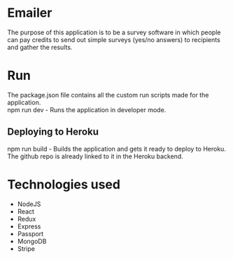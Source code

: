 # Emailer
The purpose of this application is to be a survey software in which people can pay credits to send out simple surveys (yes/no answers) to recipients and gather the results.
# Run
The package.json file contains all the custom run scripts made for the application. \
npm run dev - Runs the application in developer mode.
## Deploying to Heroku
npm run build - Builds the application and gets it ready to deploy to Heroku. The github repo is already linked to it in the Heroku backend.

# Technologies used
- NodeJS
- React
- Redux
- Express
- Passport
- MongoDB
- Stripe
